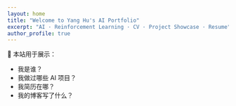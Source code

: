 ```yaml
---
layout: home
title: "Welcome to Yang Hu's AI Portfolio"
excerpt: "AI · Reinforcement Learning · CV · Project Showcase · Resume"
author_profile: true
---
```


🎯 本站用于展示：

- 我是谁？
- 我做过哪些 AI 项目？
- 我简历在哪？
- 我的博客写了什么？
